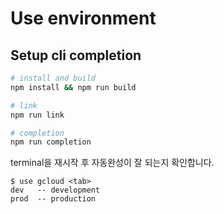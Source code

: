 # Use environment

## Setup cli completion

``` bash
# install and build
npm install && npm run build

# link 
npm run link

# completion
npm run completion
```

terminal을 재시작 후 자동완성이 잘 되는지 확인합니다.
```
$ use gcloud <tab>
dev   -- development
prod  -- production
```

